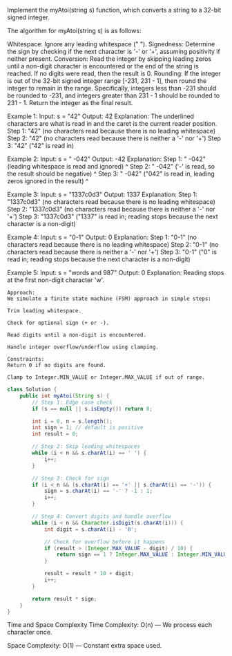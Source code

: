 Implement the myAtoi(string s) function, which converts a string to a 32-bit signed integer.

The algorithm for myAtoi(string s) is as follows:

Whitespace: Ignore any leading whitespace (" ").
Signedness: Determine the sign by checking if the next character is '-' or '+', assuming positivity if neither present.
Conversion: Read the integer by skipping leading zeros until a non-digit character is encountered or the end of the string is reached. If no digits were read, then the result is 0.
Rounding: If the integer is out of the 32-bit signed integer range [-231, 231 - 1], then round the integer to remain in the range. Specifically, integers less than -231 should be rounded to -231, and integers greater than 231 - 1 should be rounded to 231 - 1.
Return the integer as the final result.

 
Example 1:
Input: s = "42"
Output: 42
Explanation:
The underlined characters are what is read in and the caret is the current reader position.
Step 1: "42" (no characters read because there is no leading whitespace)
Step 2: "42" (no characters read because there is neither a '-' nor '+')
Step 3: "42" ("42" is read in)

Example 2:
Input: s = " -042"
Output: -42
Explanation:
Step 1: "   -042" (leading whitespace is read and ignored)            ^
Step 2: "   -042" ('-' is read, so the result should be negative)             ^
Step 3: "   -042" ("042" is read in, leading zeros ignored in the result)               ^

Example 3:
Input: s = "1337c0d3"
Output: 1337
Explanation:
Step 1: "1337c0d3" (no characters read because there is no leading whitespace)
Step 2: "1337c0d3" (no characters read because there is neither a '-' nor '+')
Step 3: "1337c0d3" ("1337" is read in; reading stops because the next character is a non-digit)

Example 4:
Input: s = "0-1"
Output: 0
Explanation:
Step 1: "0-1" (no characters read because there is no leading whitespace)
Step 2: "0-1" (no characters read because there is neither a '-' nor '+')
Step 3: "0-1" ("0" is read in; reading stops because the next character is a non-digit)

Example 5:
Input: s = "words and 987"
Output: 0
Explanation:
Reading stops at the first non-digit character 'w'.

```
Approach:
We simulate a finite state machine (FSM) approach in simple steps:

Trim leading whitespace.

Check for optional sign (+ or -).

Read digits until a non-digit is encountered.

Handle integer overflow/underflow using clamping.

Constraints:
Return 0 if no digits are found.

Clamp to Integer.MIN_VALUE or Integer.MAX_VALUE if out of range.
```

```java
class Solution {
    public int myAtoi(String s) {
        // Step 1: Edge case check
        if (s == null || s.isEmpty()) return 0;

        int i = 0, n = s.length();
        int sign = 1; // default is positive
        int result = 0;

        // Step 2: Skip leading whitespaces
        while (i < n && s.charAt(i) == ' ') {
            i++;
        }

        // Step 3: Check for sign
        if (i < n && (s.charAt(i) == '+' || s.charAt(i) == '-')) {
            sign = s.charAt(i) == '-' ? -1 : 1;
            i++;
        }

        // Step 4: Convert digits and handle overflow
        while (i < n && Character.isDigit(s.charAt(i))) {
            int digit = s.charAt(i) - '0';

            // Check for overflow before it happens
            if (result > (Integer.MAX_VALUE - digit) / 10) {
                return sign == 1 ? Integer.MAX_VALUE : Integer.MIN_VALUE;
            }

            result = result * 10 + digit;
            i++;
        }

        return result * sign;
    }
}

```
Time and Space Complexity
Time Complexity: O(n) — We process each character once.

Space Complexity: O(1) — Constant extra space used.

```

```
